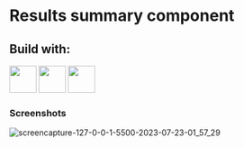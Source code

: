 # Results summary component
## Build with:
<div>
  <img height="48px" width="48px" src="https://cdn.jsdelivr.net/gh/devicons/devicon/icons/html5/html5-original.svg" />
  <img height="48px" width="48px" src="https://cdn.jsdelivr.net/gh/devicons/devicon/icons/css3/css3-original.svg" />
  <img height="48px" width="48px" src="https://cdn.jsdelivr.net/gh/devicons/devicon/icons/sass/sass-original.svg" />       
</div>
 
### Screenshots  
![screencapture-127-0-0-1-5500-2023-07-23-01_57_29](https://github.com/Vogel-dev/Results-summary-component/assets/60361545/d72bfefc-9b25-480b-9c12-35df3d2b94dc)


